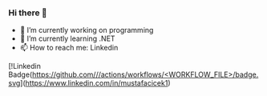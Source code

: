 ### Hi there 👋

- 🔭 I’m currently working on programming
- 🌱 I’m currently learning .NET
- 📫 How to reach me: Linkedin

[!Linkedin Badge([https://github.com/<OWNER>/<REPOSITORY>/actions/workflows/<WORKFLOW_FILE>/badge.svg](https://img.shields.io/badge/LinkedIn-0077B5?style=for-the-badge&logo=linkedin&logoColor=white)](https://www.linkedin.com/in/mustafacicek1)

